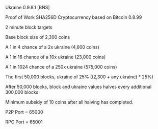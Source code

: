 Ukraine 0.9.8.1 [BNS]

Proof of Work SHA256D Cryptocurrency based on Bitcoin 0.8.99

2 minute block targets

Base block size of 2,300 coins

A 1 in 4 chance of a 2x ukraine (4,600 coins)

A 1 in 16 chance of a 10x ukraine (23,000 coins)

A 1 in 1024 chance of a 250x ukraine (575,000 coins)

The first 50,000 blocks, ukraine of 25% ((2,300 + any ukraine) * 25%)

After 50,000 blocks, block and ukraine values halves every additional 300,000 blocks.

Minimum subsidy of 10 coins after all halving has completed.

P2P Port = 65000

RPC Port = 65001
